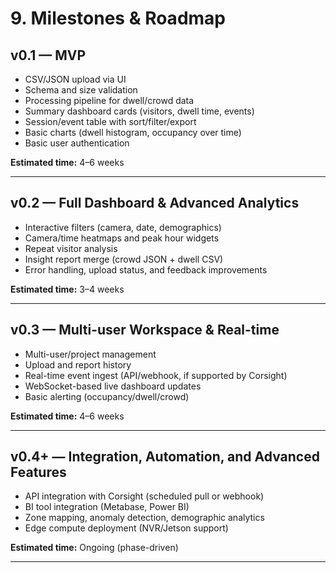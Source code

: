 # 9. Milestones & Roadmap

## v0.1 — MVP
- CSV/JSON upload via UI
- Schema and size validation
- Processing pipeline for dwell/crowd data
- Summary dashboard cards (visitors, dwell time, events)
- Session/event table with sort/filter/export
- Basic charts (dwell histogram, occupancy over time)
- Basic user authentication

**Estimated time:** 4–6 weeks

---

## v0.2 — Full Dashboard & Advanced Analytics
- Interactive filters (camera, date, demographics)
- Camera/time heatmaps and peak hour widgets
- Repeat visitor analysis
- Insight report merge (crowd JSON + dwell CSV)
- Error handling, upload status, and feedback improvements

**Estimated time:** 3–4 weeks

---

## v0.3 — Multi-user Workspace & Real-time
- Multi-user/project management
- Upload and report history
- Real-time event ingest (API/webhook, if supported by Corsight)
- WebSocket-based live dashboard updates
- Basic alerting (occupancy/dwell/crowd)

**Estimated time:** 4–6 weeks

---

## v0.4+ — Integration, Automation, and Advanced Features
- API integration with Corsight (scheduled pull or webhook)
- BI tool integration (Metabase, Power BI)
- Zone mapping, anomaly detection, demographic analytics
- Edge compute deployment (NVR/Jetson support)

**Estimated time:** Ongoing (phase-driven)

---
